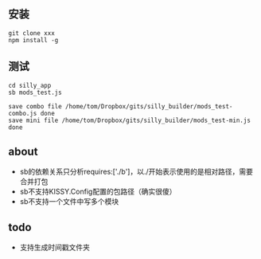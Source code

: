 安装
----
    git clone xxx
    npm install -g

测试
------
    
    cd silly_app
    sb mods_test.js

    save combo file /home/tom/Dropbox/gits/silly_builder/mods_test-combo.js done
    save mini file /home/tom/Dropbox/gits/silly_builder/mods_test-min.js done

about
------

* sb的依赖关系只分析requires:['./b']，以./开始表示使用的是相对路径，需要合并打包
* sb不支持KISSY.Config配置的包路径（确实很傻）
* sb不支持一个文件中写多个模块

todo
----
* 支持生成时间戳文件夹

